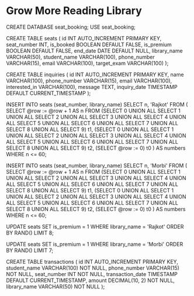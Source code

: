 # Grow More Reading Library
CREATE DATABASE seat_booking;
USE seat_booking;


CREATE TABLE seats (
    id INT AUTO_INCREMENT PRIMARY KEY,
    seat_number INT,
    is_booked BOOLEAN DEFAULT FALSE,
    is_premium BOOLEAN DEFAULT FALSE,
    end_date DATE DEFAULT NULL,
    library_name VARCHAR(50),
    student_name VARCHAR(100),
    phone_number VARCHAR(15),
    email VARCHAR(100),
    target_exam VARCHAR(100)
);


CREATE TABLE inquiries (
    id INT AUTO_INCREMENT PRIMARY KEY,
    name VARCHAR(100),
    phone_number VARCHAR(15),
    email VARCHAR(100),
    interested_in VARCHAR(100),
    message TEXT,
    inquiry_date TIMESTAMP DEFAULT CURRENT_TIMESTAMP
);


INSERT INTO seats (seat_number, library_name)
SELECT n, 'Rajkot'
FROM (
    SELECT @row := @row + 1 AS n
    FROM (SELECT 0 UNION ALL SELECT 1 UNION ALL SELECT 2 UNION ALL SELECT 3 
          UNION ALL SELECT 4 UNION ALL SELECT 5 UNION ALL SELECT 6 
          UNION ALL SELECT 7 UNION ALL SELECT 8 UNION ALL SELECT 9) t1,
         (SELECT 0 UNION ALL SELECT 1 UNION ALL SELECT 2 UNION ALL SELECT 3 
          UNION ALL SELECT 4 UNION ALL SELECT 5 UNION ALL SELECT 6 
          UNION ALL SELECT 7 UNION ALL SELECT 8 UNION ALL SELECT 9) t2,
         (SELECT @row := 0) t0
) AS numbers
WHERE n <= 60;


INSERT INTO seats (seat_number, library_name)
SELECT n, 'Morbi'
FROM (
    SELECT @row := @row + 1 AS n
    FROM (SELECT 0 UNION ALL SELECT 1 UNION ALL SELECT 2 UNION ALL SELECT 3 
          UNION ALL SELECT 4 UNION ALL SELECT 5 UNION ALL SELECT 6 
          UNION ALL SELECT 7 UNION ALL SELECT 8 UNION ALL SELECT 9) t1,
         (SELECT 0 UNION ALL SELECT 1 UNION ALL SELECT 2 UNION ALL SELECT 3 
          UNION ALL SELECT 4 UNION ALL SELECT 5 UNION ALL SELECT 6 
          UNION ALL SELECT 7 UNION ALL SELECT 8 UNION ALL SELECT 9) t2,
         (SELECT @row := 0) t0
) AS numbers
WHERE n <= 60;


UPDATE seats
SET is_premium = 1
WHERE library_name = 'Rajkot'
ORDER BY RAND()
LIMIT 8;


UPDATE seats
SET is_premium = 1
WHERE library_name = 'Morbi'
ORDER BY RAND()
LIMIT 7;



CREATE TABLE transactions (
    id INT AUTO_INCREMENT PRIMARY KEY,
    student_name VARCHAR(100) NOT NULL,
    phone_number VARCHAR(15) NOT NULL,
    seat_number INT NOT NULL,
    transaction_date TIMESTAMP DEFAULT CURRENT_TIMESTAMP,
    amount DECIMAL(10, 2) NOT NULL,
    library_name VARCHAR(50) NOT NULL
);
